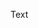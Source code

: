 <?xml version="1.0" encoding="UTF-8"?><?workdir /home/michael/Documents/ddac/ddac/temp/pdf?><?workdir-uri file:/home/michael/Documents/ddac/ddac/temp/pdf/?><?path2project?><?path2project-uri ./?><?path2rootmap-uri ./?><topic xmlns:ditaarch="http://dita.oasis-open.org/architecture/2005/" xmlns:dita-ot="http://dita-ot.sourceforge.net/ns/201007/dita-ot" class="- topic/topic " ditaarch:DITAArchVersion="1.2" domains="(topic hi-d) (topic ut-d) (topic indexing-d) (topic hazard-d) (topic abbrev-d) (topic pr-d) (topic sw-d) (topic ui-d)" id="building-content-for-mkdocs" xtrf="file:/home/michael/Documents/ddac/ddac/ssg-mkdocs.md" xtrc="topic:1;182:3" specializations=""><title class="- topic/title " xtrf="file:/home/michael/Documents/ddac/ddac/ssg-mkdocs.md" xtrc="title:1;182:3">Building Content for MkDocs</title><prolog class="- topic/prolog " xtrf="file:/home/michael/Documents/ddac/ddac/ssg-mkdocs.md" xtrc="prolog:1;182:3"><data class="- topic/data " name="id" value="SSG-mkdocs" xtrf="file:/home/michael/Documents/ddac/ddac/ssg-mkdocs.md" xtrc="data:1;182:3"/></prolog><body class="- topic/body " xtrf="file:/home/michael/Documents/ddac/ddac/ssg-mkdocs.md" xtrc="body:1;182:3"><p class="- topic/p " xtrf="file:/home/michael/Documents/ddac/ddac/ssg-mkdocs.md" xtrc="p:1;182:3">Text</p></body></topic>